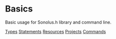 # Basics

Basic usage for Sonolus.h library and command line.

[Types](./types.md) [Statements](./statements.md) [Resources](./resources.md) [Projects](./projects.md) [Commands](./commands.md)